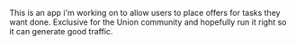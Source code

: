 This is an app i'm working on to allow users to place offers for tasks they want done. 
Exclusive for the Union community and hopefully run it right so it can generate good traffic.


 
